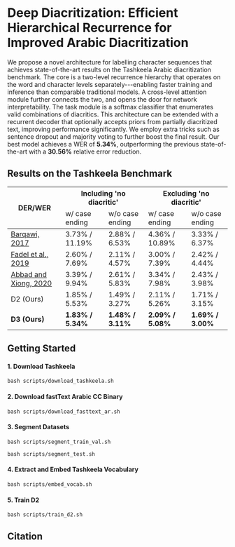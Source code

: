 # Deep Diacritization: Efficient Hierarchical Recurrence for Improved Arabic Diacritization
We propose a novel architecture for labelling character sequences that achieves state-of-the-art results on the Tashkeela Arabic diacritization benchmark. The core is a two-level recurrence hierarchy that operates on the word and character levels separately---enabling faster training and inference than comparable traditional models. A cross-level attention module further connects the two, and opens the door for network interpretability. The task module is a softmax classifier that enumerates valid combinations of diacritics. This architecture can be extended with a recurrent decoder that optionally accepts priors from partially diacritized text, improving performance significantly. We employ extra tricks such as sentence dropout and majority voting to further boost the final result. Our best model achieves a WER of **5.34\%**, outperforming the previous state-of-the-art with a **30.56\%** relative error reduction.

## Results on the Tashkeela Benchmark


<table class="tg">
<thead>
  <tr>
    <th class="tg-c3ow" rowspan="2">DER/WER</th>
    <th class="tg-c3ow" colspan="2">Including 'no diacritic'</th>
    <th class="tg-c3ow" colspan="2">Excluding 'no diacritic'</th>
  </tr>
  <tr>
    <td class="tg-c3ow">w/ case ending</td>
    <td class="tg-c3ow">w/o case ending</td>
    <td class="tg-c3ow">w/ case ending</td>
    <td class="tg-c3ow">w/o case ending</td>
  </tr>
</thead>
<tbody>
  <tr>
    <td class="tg-0pky"><a href="https://github.com/Barqawiz/Shakkala">Barqawi, 2017</a></td>
    <td class="tg-c3ow">3.73% / 11.19%</td>
    <td class="tg-c3ow"><span style="font-weight:400;font-style:normal">2.88% / 6.53%</span></td>
    <td class="tg-c3ow"><span style="font-weight:400;font-style:normal">4.36% / 10.89%</span></td>
    <td class="tg-c3ow"><span style="font-weight:400;font-style:normal">3.33% / 6.37%</span></td>
  </tr>
  <tr>
    <td class="tg-0pky"><a href="https://www.aclweb.org/anthology/D19-5229/">Fadel et al., 2019</a></td>
    <td class="tg-c3ow"><span style="font-weight:400;font-style:normal">2.60% / 7.69%</span></td>
    <td class="tg-c3ow"><span style="font-weight:400;font-style:normal">2.11% / 4.57%</span></td>
    <td class="tg-c3ow"><span style="font-weight:400;font-style:normal">3.00% / 7.39%</span></td>
    <td class="tg-c3ow"><span style="font-weight:400;font-style:normal">2.42% / 4.44%</span></td>
  </tr>
  <tr>
    <td class="tg-0pky"><a href="https://www.researchgate.net/publication/340574877_Multi-components_System_for_Automatic_Arabic_Diacritization">Abbad and Xiong, 2020</a></td>
    <td class="tg-c3ow"><span style="font-weight:400;font-style:normal">3.39% / 9.94%</span></td>
    <td class="tg-c3ow"><span style="font-weight:400;font-style:normal">2.61% / 5.83%</span></td>
    <td class="tg-c3ow"><span style="font-weight:400;font-style:normal">3.34% / 7.98%</span></td>
    <td class="tg-c3ow"><span style="font-weight:400;font-style:normal">2.43% / 3.98%</span></td>
  </tr>
  <tr>
    <td class="tg-0pky">D2 (Ours)</td>
    <td class="tg-c3ow"><span style="font-weight:400;font-style:normal">1.85% / 5.53%</span></td>
    <td class="tg-c3ow"><span style="font-weight:400;font-style:normal">1.49% / 3.27%</span></td>
    <td class="tg-c3ow"><span style="font-weight:400;font-style:normal">2.11% / 5.26%</span></td>
    <td class="tg-c3ow"><span style="font-weight:400;font-style:normal">1.71% / 3.15%</span></td>
  </tr>
  <tr style="font-weight:bold">
    <td class="tg-0pky"><strong>D3 (Ours)</strong></td>
    <td class="tg-7btt"><strong style="font-style:normal">1.83% / 5.34%</strong></td>
    <td class="tg-7btt"><strong style="font-style:normal">1.48% / 3.11%</strong></td>
    <td class="tg-7btt"><strong style="font-style:normal">2.09% / 5.08%</strong></td>
    <td class="tg-7btt"><strong style="font-style:normal">1.69% / 3.00%</strong></td>
  </tr>
</tbody>
</table>

## Getting Started
#### 1. Download Tashkeela 
```shell
bash scripts/download_tashkeela.sh
```

#### 2. Download fastText Arabic CC Binary
```shell
bash scripts/download_fasttext_ar.sh
``` 

#### 3. Segment Datasets
```shell
bash scripts/segment_train_val.sh
``` 
```shell
bash scripts/segment_test.sh
``` 

#### 4. Extract and Embed Tashkeela Vocabulary
```shell
bash scripts/embed_vocab.sh
```

#### 5. Train D2
```shell
bash scripts/train_d2.sh
```

## Citation
